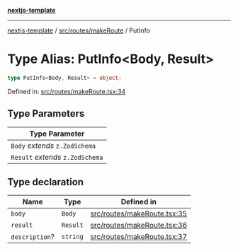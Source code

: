 [**nextjs-template**](README.md)

---

[nextjs-template](README.md) / [src/routes/makeRoute](src.routes.makeRoute.md) / PutInfo

# Type Alias: PutInfo\<Body, Result\>

```ts
type PutInfo<Body, Result> = object;
```

Defined in: [src/routes/makeRoute.tsx:34](https://github.com/Its-Satyajit/nextjs-template/blob/c8d81b09293d759cbf04e9bc7e542cc7d90740e6/src/routes/makeRoute.tsx#L34)

## Type Parameters

| Type Parameter                   |
| -------------------------------- |
| `Body` _extends_ `z.ZodSchema`   |
| `Result` _extends_ `z.ZodSchema` |

## Type declaration

| Name                                    | Type     | Defined in                                                                                                                                                |
| --------------------------------------- | -------- | --------------------------------------------------------------------------------------------------------------------------------------------------------- |
| <a id="body"></a> `body`                | `Body`   | [src/routes/makeRoute.tsx:35](https://github.com/Its-Satyajit/nextjs-template/blob/c8d81b09293d759cbf04e9bc7e542cc7d90740e6/src/routes/makeRoute.tsx#L35) |
| <a id="result"></a> `result`            | `Result` | [src/routes/makeRoute.tsx:36](https://github.com/Its-Satyajit/nextjs-template/blob/c8d81b09293d759cbf04e9bc7e542cc7d90740e6/src/routes/makeRoute.tsx#L36) |
| <a id="description"></a> `description`? | `string` | [src/routes/makeRoute.tsx:37](https://github.com/Its-Satyajit/nextjs-template/blob/c8d81b09293d759cbf04e9bc7e542cc7d90740e6/src/routes/makeRoute.tsx#L37) |
